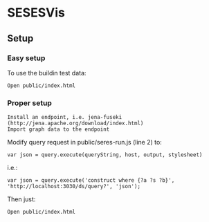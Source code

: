 # SESESVis



## Setup

### Easy setup

To use the buildin test data:

    Open public/index.html


### Proper setup


    Install an endpoint, i.e. jena-fuseki (http://jena.apache.org/download/index.html)
    Import graph data to the endpoint

Modify query request in public/seres-run.js (line 2) to:

    var json = query.execute(queryString, host, output, stylesheet)

i.e.:

    var json = query.execute('construct where {?a ?s ?b}', 'http://localhost:3030/ds/query?', 'json');


Then just:

    Open public/index.html
